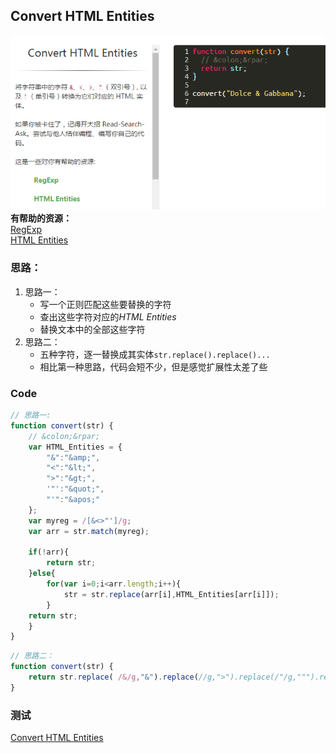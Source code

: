 ## Convert HTML Entities


[![Convert HTML Entities][1]][4]
**有帮助的资源：**  
[RegExp][2]  	
[HTML Entities][3]

### 思路：
1. 思路一：
   - 写一个正则匹配这些要替换的字符
   - 查出这些字符对应的*HTML Entities*
   - 替换文本中的全部这些字符
2. 思路二：
   - 五种字符，逐一替换成其实体`str.replace().replace()...`
   - 相比第一种思路，代码会短不少，但是感觉扩展性太差了些
### Code
```javascript 
// 思路一:
function convert(str) {
	// &colon;&rpar;
	var HTML_Entities = {
	    "&":"&amp;",
	    "<":"&lt;",
	    ">":"&gt;",
	    '"':"&quot;",
	    "'":"&apos;"
	};
	var myreg = /[&<>"']/g;
	var arr = str.match(myreg);
	
	if(!arr){
	    return str;
	}else{
	    for(var i=0;i<arr.length;i++){
	        str = str.replace(arr[i],HTML_Entities[arr[i]]);
	    }
	return str;
	}
}
```
```javascript
// 思路二：
function convert(str) {
	return str.replace( /&/g,"&").replace(//g,">").replace(/"/g,""").replace(/'/g,"'");
}
```

### 测试
[Convert HTML Entities][4]


  [1]: ./images/1481022467098.jpg "Convert HTML Entities.jpg"
  [2]:https://developer.mozilla.org/zh-CN/docs/Web/JavaScript/Reference/Global_Objects/RegExp
  [3]: http://dev.w3.org/html5/html-author/charref
  [4]: https://www.freecodecamp.cn/challenges/convert-html-entities
